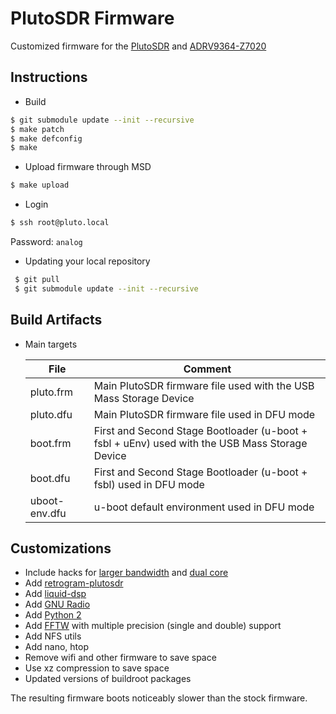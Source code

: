 # PlutoSDR Firmware 
Customized firmware for the [PlutoSDR](https://wiki.analog.com/university/tools/pluto "PlutoSDR Wiki Page") and [ADRV9364-Z7020](https://www.analog.com/en/design-center/evaluation-hardware-and-software/evaluation-boards-kits/adrv9364-z7020.html)

## Instructions

* Build
 ```bash
$ git submodule update --init --recursive
$ make patch
$ make defconfig
$ make
 ```
 
* Upload firmware through MSD
 ```bash
 $ make upload
 ```
 
 * Login
 ```bash
 $ ssh root@pluto.local
 ```
 Password: `analog`

 * Updating your local repository 
 ```bash 
  $ git pull
  $ git submodule update --init --recursive
  ```
 
## Build Artifacts

  * Main targets
 
     | File  | Comment |
     | ------------- | ------------- | 
     | pluto.frm | Main PlutoSDR firmware file used with the USB Mass Storage Device |
     | pluto.dfu | Main PlutoSDR firmware file used in DFU mode |
     | boot.frm  | First and Second Stage Bootloader (u-boot + fsbl + uEnv) used with the USB Mass Storage Device |
     | boot.dfu  | First and Second Stage Bootloader (u-boot + fsbl) used in DFU mode |
     | uboot-env.dfu  | u-boot default environment used in DFU mode |
     
## Customizations

* Include hacks for [larger bandwidth](https://www.rtl-sdr.com/adalm-pluto-sdr-hack-tune-70-mhz-to-6-ghz-and-gqrx-install/) and [dual core](https://www.rtl-sdr.com/plutosdr-sdr-plugin-new-dual-core-cpu-hack/)
* Add [retrogram-plutosdr](https://github.com/r4d10n/retrogram-plutosdr)
* Add [liquid-dsp](http://liquidsdr.org/blog/)
* Add [GNU Radio](https://www.gnuradio.org/)
* Add [Python 2](https://www.python.org/)
* Add [FFTW](http://www.fftw.org/) with multiple precision (single and double) support
* Add NFS utils
* Add nano, htop
* Remove wifi and other firmware to save space
* Use xz compression to save space
* Updated versions of buildroot packages

 The resulting firmware boots noticeably slower than the stock firmware.
 

